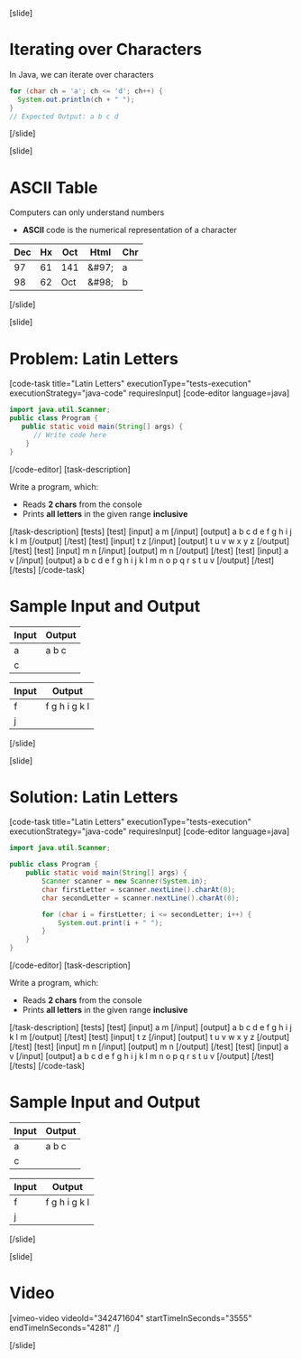 [slide]
# Iterating over Characters
In Java, we can iterate over characters
```java
for (char ch = 'a'; ch <= 'd'; ch++) {
  System.out.println(ch + " ");
}
// Expected Output: a b c d
```
[/slide]

[slide]
# ASCII Table
Computers can only understand numbers
* **ASCII** code is the numerical representation of a character

|Dec|Hx|Oct|Html|Chr|
|---|--|---|----|---|
|97|61|141|\&\#97;|a|
|98|62|Oct|&\#98;|b|

[/slide]

[slide]
# Problem: Latin Letters
[code-task title="Latin Letters" executionType="tests-execution" executionStrategy="java-code" requiresInput]
[code-editor language=java]
```java
import java.util.Scanner;
public class Program {
   public static void main(String[] args) {
      // Write code here
    }
}
```
[/code-editor]
[task-description]

Write a program, which:
* Reads **2 chars** from the console
* Prints **all letters** in the given range **inclusive**

[/task-description]
[tests]
[test]
[input]
a
m
[/input]
[output]
a b c d e f g h i j k l m
[/output]
[/test]
[test]
[input]
t
z
[/input]
[output]
t u v w x y z 
[/output]
[/test]
[test]
[input]
m
n
[/input]
[output]
m n
[/output]
[/test]
[test]
[input]
a
v
[/input]
[output]
a b c d e f g h i j k l m n o p q r s t u v 
[/output]
[/test]
[/tests]
[/code-task]
# Sample Input and Output
|Input|Output|
|-----|------|
|a|a b c|
|c||

|Input|Output|
|-----|------|
|f|f g h i g k l|
|j||
[/slide]

[slide]
# Solution: Latin Letters
[code-task title="Latin Letters" executionType="tests-execution" executionStrategy="java-code" requiresInput]
[code-editor language=java]
```java
import java.util.Scanner;

public class Program {
    public static void main(String[] args) {
        Scanner scanner = new Scanner(System.in);
        char firstLetter = scanner.nextLine().charAt(0);
        char secondLetter = scanner.nextLine().charAt(0);

        for (char i = firstLetter; i <= secondLetter; i++) {
            System.out.print(i + " ");
        }
    }
}
```
[/code-editor]
[task-description]

Write a program, which:
* Reads **2 chars** from the console
* Prints **all letters** in the given range **inclusive**

[/task-description]
[tests]
[test]
[input]
a
m
[/input]
[output]
a b c d e f g h i j k l m
[/output]
[/test]
[test]
[input]
t
z
[/input]
[output]
t u v w x y z 
[/output]
[/test]
[test]
[input]
m
n
[/input]
[output]
m n
[/output]
[/test]
[test]
[input]
a
v
[/input]
[output]
a b c d e f g h i j k l m n o p q r s t u v 
[/output]
[/test]
[/tests]
[/code-task]
# Sample Input and Output
|Input|Output|
|-----|------|
|a|a b c|
|c||

|Input|Output|
|-----|------|
|f|f g h i g k l|
|j||
[/slide]

[slide]
# Video

[vimeo-video videoId="342471604" startTimeInSeconds="3555" endTimeInSeconds="4281" /]

[/slide]